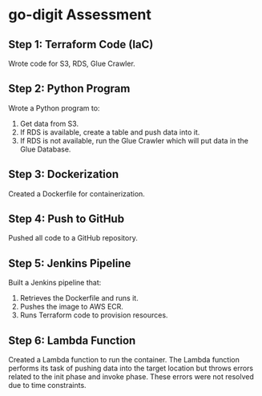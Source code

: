 # go-digit Assessment

## Step 1: Terraform Code (IaC)

Wrote code for S3, RDS, Glue Crawler.

## Step 2: Python Program

Wrote a Python program to:
1. Get data from S3.
2. If RDS is available, create a table and push data into it.
3. If RDS is not available, run the Glue Crawler which will put data in the Glue Database.

## Step 3: Dockerization

Created a Dockerfile for containerization.

## Step 4: Push to GitHub

Pushed all code to a GitHub repository.

## Step 5: Jenkins Pipeline

Built a Jenkins pipeline that:
1. Retrieves the Dockerfile and runs it.
2. Pushes the image to AWS ECR.
3. Runs Terraform code to provision resources.

## Step 6: Lambda Function

Created a Lambda function to run the container. The Lambda function performs its task of pushing data into the target location but throws errors related to the init phase and invoke phase. These errors were not resolved due to time constraints.


